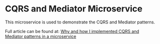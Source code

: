 # CQRS and Mediator Microservice

This microservice is used to demonstrate the CQRS and Mediator patterns.

Full article can be found at:
[Why and how I implemented CQRS and Mediator patterns in a microservice](https://medium.com/@armandjordaan6/why-and-how-i-implemented-cqrs-and-mediator-patterns-in-a-microservice-b07034592b6d)
